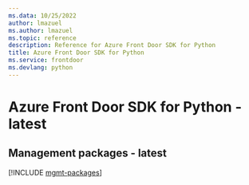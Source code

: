 ```yaml
---
ms.data: 10/25/2022
author: lmazuel
ms.author: lmazuel
ms.topic: reference
description: Reference for Azure Front Door SDK for Python
title: Azure Front Door SDK for Python
ms.service: frontdoor
ms.devlang: python
---
```

# Azure Front Door SDK for Python - latest

## Management packages - latest
[!INCLUDE [mgmt-packages](front-door-mgmt-index.md)]